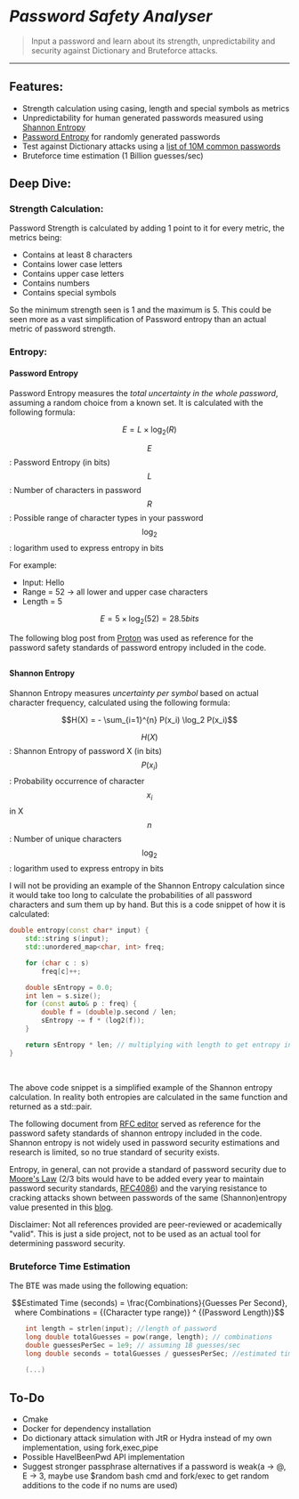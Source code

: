 # _Password Safety Analyser_

> Input a password and learn about its strength, unpredictability 
> and security against Dictionary and Bruteforce attacks.

---

## Features:

- Strength calculation using casing, length and special symbols as metrics
- Unpredictability for human generated passwords measured using [Shannon Entropy](https://en.wikipedia.org/wiki/Entropy_(information_theory)) 
- [Password Entropy](https://www.pleacher.com/mp/mlessons/algebra/entropy.html) for randomly generated passwords
- Test against Dictionary attacks using a [list of 10M common passwords](https://github.com/danielmiessler/SecLists/blob/master/Passwords/Common-Credentials/Pwdb_top-10000000.txt)
- Bruteforce time estimation (1 Billion guesses/sec)


## Deep Dive:

### Strength Calculation:

Password Strength is calculated by adding 1 point to it for every metric, the metrics being:
<br>    
- Contains at least 8 characters
- Contains lower case letters
- Contains upper case letters
- Contains numbers
- Contains special symbols

So the minimum strength seen is 1 and the maximum is 5. This could be seen more as a vast simplification of Password entropy than an actual metric of password strength.


### Entropy:


#### Password Entropy

Password Entropy measures the _total uncertainty in the whole password_, assuming a random choice from a known set. It is calculated with the following formula:

```math
E = L \times \log_2(R)
```

$$E$$: Password Entropy (in bits)     
$$L$$: Number of characters in password    
$$R$$: Possible range of character types in your password    
$$\log_2$$: logarithm used to express entropy in bits    

For example: 

 - Input: Hello
 - Range = 52 -> all lower and upper case characters
 - Length = 5

```math
E = 5 \times \log_2(52) = 28.5 bits
```

The following blog post from [Proton](https://proton.me/blog/what-is-password-entropy) was used as reference for the password safety standards of password entropy included in the code.

## 

#### Shannon Entropy

Shannon Entropy measures _uncertainty per symbol_ based on actual character frequency, calculated using the following formula:

```math
H(X) = - \sum_{i=1}^{n} P(x_i) \log_2 P(x_i)
```

$$H(X)$$: Shannon Entropy of password X (in bits)    
$$P(x_i)$$: Probability occurrence of character $$x_i$$ in X     
$$n$$: Number of unique characters    
$$\log_2$$: logarithm used to express entropy in bits    

I will not be providing an example of the Shannon Entropy calculation since it would take too long to calculate the probabilities of all password characters and sum them up by hand. But this is a code snippet of how it is calculated:

```cpp
double entropy(const char* input) {
    std::string s(input);
    std::unordered_map<char, int> freq;

    for (char c : s)
        freq[c]++;

    double sEntropy = 0.0;
    int len = s.size();
    for (const auto& p : freq) {
        double f = (double)p.second / len;
        sEntropy -= f * (log2(f));
    }

    return sEntropy * len; // multiplying with length to get entropy in bits
}
```

<br>    

The above code snippet is a simplified example of the Shannon entropy calculation. In reality both entropies are calculated in the same function and returned as a std::pair.        

The following document from [RFC editor](https://www.rfc-editor.org/rfc/rfc4086) served as reference for the password safety standards of shannon entropy included in the code. Shannon entropy is not widely used in password security estimations and research is limited, so no true standard of security exists.    


Entropy, in general, can not provide a standard of password security due to [Moore's Law](https://en.wikipedia.org/wiki/Moore%27s_law) (2/3 bits would have to be added every year to maintain password security standards, [RFC4086](https://www.rfc-editor.org/rfc/rfc4086#section-8.2.1)) and the varying resistance to cracking attacks shown between passwords of the same (Shannon)entropy value presented in this [blog](https://reusablesec.blogspot.com/2010/10/ccs-paper-part-2-password-entropy.html).
<br>

Disclaimer: Not all references provided are peer-reviewed or academically "valid". This is just a side project, not to be used as an actual tool for determining password security.

### Bruteforce Time Estimation

The BTE was made using the following equation:    

```math
Estimated Time (seconds) = \frac{Combinations}{Guesses Per Second}, where Combinations = {(Character type range)} ^ {(Password Length)}
```


```cpp
    int length = strlen(input); //length of password
	long double totalGuesses = pow(range, length); // combinations
	double guessesPerSec = 1e9; // assuming 1B guesses/sec
	long double seconds = totalGuesses / guessesPerSec; //estimated time
    
    (...)
```   

## To-Do

 - Cmake
 - Docker for dependency installation
 - Do dictionary attack simulation with JtR or Hydra instead of my own implementation, using fork,exec,pipe
 - Possible HaveIBeenPwd API implementation
 - Suggest stronger passphrase alternatives if a password is weak(a -> @, E -> 3, maybe use $random bash cmd and fork/exec to get random additions to the code if no nums are used)


